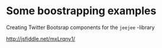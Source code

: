 # Some boostrapping examples

Creating Twitter Bootsrap components for the `jeejee` -library

http://jsfiddle.net/mxLrqny1/








